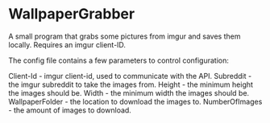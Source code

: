 WallpaperGrabber
================

A small program that grabs some pictures from imgur and saves them locally. Requires an imgur client-ID.

The config file contains a few parameters to control configuration:

Client-Id - imgur client-id, used to communicate with the API.
Subreddit - the imgur subreddit to take the images from.
Height - the minimum height the images should be.
Width - the minimum width the images should be.
WallpaperFolder - the location to download the images to.
NumberOfImages - the amount of images to download.